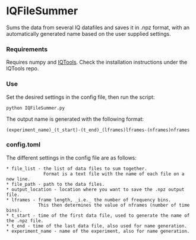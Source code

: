 # IQFileSummer
Sums the data from several IQ datafiles and saves it in .npz format, with an automatically generated name based on the user supplied settings.

### Requirements
Requires numpy and [IQTools](https://github.com/xaratustrah/iqtools). Check the installation instructions under the IQTools repo.

### Use
Set the desired settings in the config file, then run the script:

    python IQFileSummer.py

The output name is generated with the following format:

    (experiment_name)_(t_start)-(t_end)_(lframes)lframes-(nframes)nframes

### config.toml

The different settings in the config file are as follows:

    * file_list - the list of data files to sum together. 
                  Format is a text file with the name of each file on a new line.
    * file_path - path to the data files.
    * output_location - location where you want to save the .npz output file.
    * lframes - frame length, _i.e._ the number of frequency bins. 
                This then determines the value of nframes (number of time bins).
    * t_start - time of the first data file, used to generate the name of the .npz file.
    * t_end - time of the last data file, also used for name generation.
    * experiment_name - name of the experiment, also for name generation.
